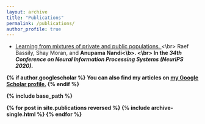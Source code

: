 ```yaml
---
layout: archive
title: "Publications"
permalink: /publications/
author_profile: true
---
```


<ul>
<li> <a href="https://papers.nips.cc/paper/2020/hash/1ee942c6b182d0f041a2312947385b23-Abstract.html"> Learning from mixtures of private and public populations. </a> <\br>
  Raef Bassily, Shay Moran, and <b>Anupama Nandi<\b>. <\br>
In the <i>34th Conference on Neural Information Processing Systems (NeurIPS 2020).</i> 
</li>
 
</ul>


{% if author.googlescholar %}
  You can also find my articles on <u><a href="{{https://scholar.google.com/citations?user=b6L2F7cAAAAJ&hl=en}}">my Google Scholar profile</a>.</u>
{% endif %}

{% include base_path %}

{% for post in site.publications reversed %}
  {% include archive-single.html %}
{% endfor %}

